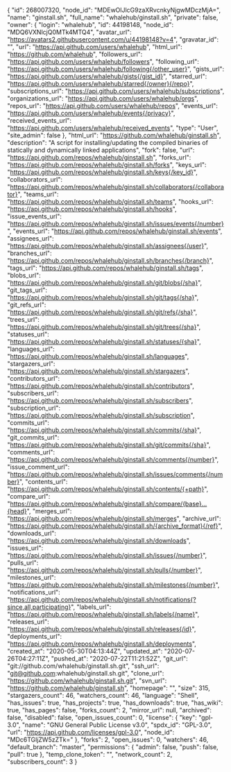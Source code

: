 {
"id": 268007320,
"node_id": "MDEwOlJlcG9zaXRvcnkyNjgwMDczMjA=",
"name": "ginstall.sh",
"full_name": "whalehub/ginstall.sh",
"private": false,
"owner": {
"login": "whalehub",
"id": 44198148,
"node_id": "MDQ6VXNlcjQ0MTk4MTQ4",
"avatar_url": "https://avatars2.githubusercontent.com/u/44198148?v=4",
"gravatar_id": "",
"url": "https://api.github.com/users/whalehub",
"html_url": "https://github.com/whalehub",
"followers_url": "https://api.github.com/users/whalehub/followers",
"following_url": "https://api.github.com/users/whalehub/following{/other_user}",
"gists_url": "https://api.github.com/users/whalehub/gists{/gist_id}",
"starred_url": "https://api.github.com/users/whalehub/starred{/owner}{/repo}",
"subscriptions_url": "https://api.github.com/users/whalehub/subscriptions",
"organizations_url": "https://api.github.com/users/whalehub/orgs",
"repos_url": "https://api.github.com/users/whalehub/repos",
"events_url": "https://api.github.com/users/whalehub/events{/privacy}",
"received_events_url": "https://api.github.com/users/whalehub/received_events",
"type": "User",
"site_admin": false
},
"html_url": "https://github.com/whalehub/ginstall.sh",
"description": "A script for installing/updating the compiled binaries of statically and dynamically linked applications",
"fork": false,
"url": "https://api.github.com/repos/whalehub/ginstall.sh",
"forks_url": "https://api.github.com/repos/whalehub/ginstall.sh/forks",
"keys_url": "https://api.github.com/repos/whalehub/ginstall.sh/keys{/key_id}",
"collaborators_url": "https://api.github.com/repos/whalehub/ginstall.sh/collaborators{/collaborator}",
"teams_url": "https://api.github.com/repos/whalehub/ginstall.sh/teams",
"hooks_url": "https://api.github.com/repos/whalehub/ginstall.sh/hooks",
"issue_events_url": "https://api.github.com/repos/whalehub/ginstall.sh/issues/events{/number}",
"events_url": "https://api.github.com/repos/whalehub/ginstall.sh/events",
"assignees_url": "https://api.github.com/repos/whalehub/ginstall.sh/assignees{/user}",
"branches_url": "https://api.github.com/repos/whalehub/ginstall.sh/branches{/branch}",
"tags_url": "https://api.github.com/repos/whalehub/ginstall.sh/tags",
"blobs_url": "https://api.github.com/repos/whalehub/ginstall.sh/git/blobs{/sha}",
"git_tags_url": "https://api.github.com/repos/whalehub/ginstall.sh/git/tags{/sha}",
"git_refs_url": "https://api.github.com/repos/whalehub/ginstall.sh/git/refs{/sha}",
"trees_url": "https://api.github.com/repos/whalehub/ginstall.sh/git/trees{/sha}",
"statuses_url": "https://api.github.com/repos/whalehub/ginstall.sh/statuses/{sha}",
"languages_url": "https://api.github.com/repos/whalehub/ginstall.sh/languages",
"stargazers_url": "https://api.github.com/repos/whalehub/ginstall.sh/stargazers",
"contributors_url": "https://api.github.com/repos/whalehub/ginstall.sh/contributors",
"subscribers_url": "https://api.github.com/repos/whalehub/ginstall.sh/subscribers",
"subscription_url": "https://api.github.com/repos/whalehub/ginstall.sh/subscription",
"commits_url": "https://api.github.com/repos/whalehub/ginstall.sh/commits{/sha}",
"git_commits_url": "https://api.github.com/repos/whalehub/ginstall.sh/git/commits{/sha}",
"comments_url": "https://api.github.com/repos/whalehub/ginstall.sh/comments{/number}",
"issue_comment_url": "https://api.github.com/repos/whalehub/ginstall.sh/issues/comments{/number}",
"contents_url": "https://api.github.com/repos/whalehub/ginstall.sh/contents/{+path}",
"compare_url": "https://api.github.com/repos/whalehub/ginstall.sh/compare/{base}...{head}",
"merges_url": "https://api.github.com/repos/whalehub/ginstall.sh/merges",
"archive_url": "https://api.github.com/repos/whalehub/ginstall.sh/{archive_format}{/ref}",
"downloads_url": "https://api.github.com/repos/whalehub/ginstall.sh/downloads",
"issues_url": "https://api.github.com/repos/whalehub/ginstall.sh/issues{/number}",
"pulls_url": "https://api.github.com/repos/whalehub/ginstall.sh/pulls{/number}",
"milestones_url": "https://api.github.com/repos/whalehub/ginstall.sh/milestones{/number}",
"notifications_url": "https://api.github.com/repos/whalehub/ginstall.sh/notifications{?since,all,participating}",
"labels_url": "https://api.github.com/repos/whalehub/ginstall.sh/labels{/name}",
"releases_url": "https://api.github.com/repos/whalehub/ginstall.sh/releases{/id}",
"deployments_url": "https://api.github.com/repos/whalehub/ginstall.sh/deployments",
"created_at": "2020-05-30T04:13:44Z",
"updated_at": "2020-07-26T04:27:11Z",
"pushed_at": "2020-07-22T11:21:52Z",
"git_url": "git://github.com/whalehub/ginstall.sh.git",
"ssh_url": "git@github.com:whalehub/ginstall.sh.git",
"clone_url": "https://github.com/whalehub/ginstall.sh.git",
"svn_url": "https://github.com/whalehub/ginstall.sh",
"homepage": "",
"size": 315,
"stargazers_count": 46,
"watchers_count": 46,
"language": "Shell",
"has_issues": true,
"has_projects": true,
"has_downloads": true,
"has_wiki": true,
"has_pages": false,
"forks_count": 2,
"mirror_url": null,
"archived": false,
"disabled": false,
"open_issues_count": 0,
"license": {
"key": "gpl-3.0",
"name": "GNU General Public License v3.0",
"spdx_id": "GPL-3.0",
"url": "https://api.github.com/licenses/gpl-3.0",
"node_id": "MDc6TGljZW5zZTk="
},
"forks": 2,
"open_issues": 0,
"watchers": 46,
"default_branch": "master",
"permissions": {
"admin": false,
"push": false,
"pull": true
},
"temp_clone_token": "",
"network_count": 2,
"subscribers_count": 3
}
